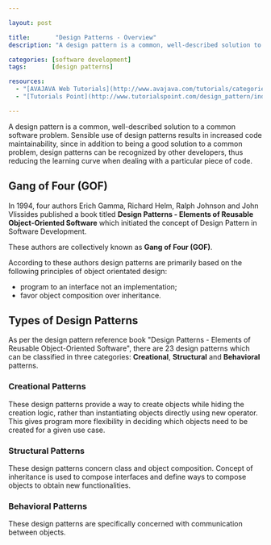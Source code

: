 ```yaml
---

layout: post

title:       "Design Patterns - Overview"
description: "A design pattern is a common, well-described solution to a common software problem. Sensible use of design patterns results in increased code maintainability."

categories: [software development]
tags:       [design patterns]

resources:
  - "[AVAJAVA Web Tutorials](http://www.avajava.com/tutorials/categories/design-patterns)"
  - "[Tutorials Point](http://www.tutorialspoint.com/design_pattern/index.htm)"

---
```



A design pattern is a common, well-described solution to a common software problem. Sensible use of design patterns results in increased code maintainability, since in addition to being a good solution to a common problem, design patterns can be recognized by other developers, thus reducing the learning curve when dealing with a particular piece of code.


## Gang of Four (GOF)

In 1994, four authors Erich Gamma, Richard Helm, Ralph Johnson and John Vlissides published a book titled **Design Patterns - Elements of Reusable Object-Oriented Software** which initiated the concept of Design Pattern in Software Development.

These authors are collectively known as **Gang of Four (GOF)**.

According to these authors design patterns are primarily based on the following principles of object orientated design:
- program to an interface not an implementation;
- favor object composition over inheritance.


## Types of Design Patterns

As per the design pattern reference book "Design Patterns - Elements of Reusable Object-Oriented Software", there are 23 design patterns which can be classified in three categories: **Creational**, **Structural** and **Behavioral** patterns.


### Creational Patterns

These design patterns provide a way to create objects while hiding the creation logic, rather than instantiating objects directly using new operator. This gives program more flexibility in deciding which objects need to be created for a given use case.


### Structural Patterns

These design patterns concern class and object composition. Concept of inheritance is used to compose interfaces and define ways to compose objects to obtain new functionalities.


### Behavioral Patterns

These design patterns are specifically concerned with communication between objects.
